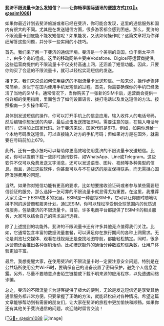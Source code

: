 **斐济不限流量卡怎么发短信？——让你畅享国际通讯的便捷方式[[TG💪+ @esim1088](https://t.me/s/esim1088)]**

如果你最近计划去斐济旅游或者已经在斐济，你可能会发现，这里的通信服务和国内有很大的不同。尤其是在发送短信方面，很多游客都会感到困惑。那么，斐济的不限流量卡到底能不能发短信呢？如果能发，又该如何操作呢？这篇文章将为你详细解答这些问题，并分享一些实用的小技巧。

首先，我们来了解一下斐济的通信环境。斐济是一个美丽的岛国，位于南太平洋上，由多个岛屿组成。这里的移动网络主要由Vodafone、Digicel等运营商提供。这些运营商提供的不限流量卡不仅支持高速上网，还涵盖了短信功能。因此，只要你购买了合适的不限流量卡，就可以轻松实现短信的发送。

接下来，我们来说说如何使用斐济的不限流量卡发送短信。一般来说，操作步骤非常简单，类似于在国内使用手机发短信的过程。首先，你需要确保你的手机已经激活了当地的SIM卡。通常情况下，当你购买了一张新的SIM卡后，运营商会提供一份详细的使用指南，里面包含了如何设置语言、拨打电话以及发送短信的方法。按照指南一步步操作即可。

具体到发送短信的操作，你可以打开手机上的信息应用，输入收件人的电话号码，然后编辑你想发送的内容，最后点击发送按钮即可。需要注意的是，在输入电话号码时，记得加上国家代码。对于斐济来说，国家代码是679。例如，如果你想给一个本地号码发送短信，可以直接输入对方的手机号码；但如果对方是在国外，就需要在号码前加上679。

此外，还有一些小技巧可以帮助你更高效地使用斐济的不限流量卡发送短信。比如，你可以提前下载一些即时通讯软件，如WhatsApp、Line或Telegram。这些软件不仅可以免费发送文字消息，还可以发送语音、图片、视频等多种类型的信息。而且，通过这些软件，你甚至可以与不在斐济的朋友保持联系，而无需担心国际漫游费用的问题。

当然，如果你对短信功能有更高的要求，比如想要接收验证码或者参与某些需要短信验证的服务，那么选择一张可靠的不限流量卡就显得尤为重要。在这里，我推荐大家关注一下ESIM技术的发展。ESIM是一种虚拟SIM卡，它可以让你随时随地切换不同的运营商和服务计划。通过ESIM，你可以轻松享受到全球范围内的优质通信服务，包括斐济的不限流量卡。目前，许多电商平台都提供了ESIM卡的相关服务，大家可以结合自己的需求进行选择。

除了上述提到的功能外，斐济的不限流量卡还有许多其他亮点值得我们关注。比如，它通常包含丰富的数据流量套餐，可以满足你在旅行期间的各种上网需求。无论是浏览社交媒体、观看在线视频还是查找地图导航，都能轻松搞定。同时，很多运营商还会推出各种促销活动，比如赠送额外的通话分钟数或短信条数，让用户体验更加丰富。

最后，我想提醒大家，在使用斐济的不限流量卡时一定要注意安全问题。特别是在公共场所使用公共Wi-Fi时，要确保自己的设备设置了密码保护，避免个人信息泄露。另外，尽量不要随意点击陌生链接或下载不明来源的应用程序，以免遭遇网络诈骗。

总之，斐济的不限流量卡为游客提供了极大的便利，无论是发送短信还是享受其他通信服务都非常方便。只要掌握了正确的方法，就能轻松应对各种情况。希望这篇文章能够帮助到有需要的朋友们，让大家在斐济的旅程中更加愉快和顺畅。如果你还有其他关于斐济通信的问题，欢迎随时留言交流！

[[TG💪+ @esim1088](https://t.me/s/esim1088) ![Image](https://i.postimg.cc/4NQfJmqS/Snipaste-2025-05-13-00-14-12.png)]